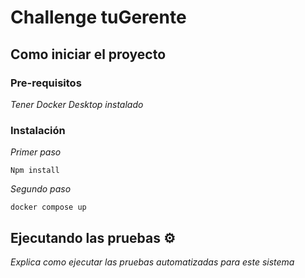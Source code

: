 # Challenge tuGerente

## Como iniciar el proyecto

### Pre-requisitos

_Tener Docker Desktop instalado_

### Instalación

_Primer paso_

```
Npm install 
```

_Segundo paso_

```
docker compose up
```

## Ejecutando las pruebas ⚙️

_Explica como ejecutar las pruebas automatizadas para este sistema_





